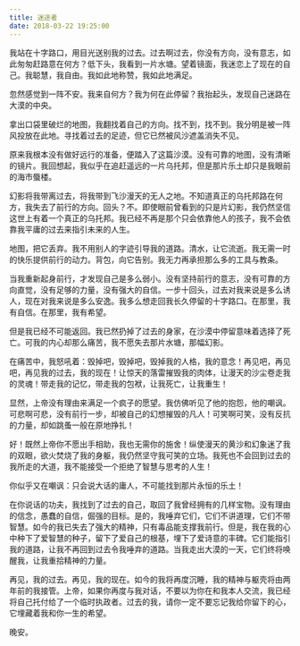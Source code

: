 ```yaml
---
title: 迷途者
date: 2018-03-22 19:25:00
---
```

我站在十字路口，用目光送别我的过去。过去啊过去，你没有方向，没有意志，如此匆匆赶路意在何方？低下头，我看到一片水塘。望着镜面，我迷恋上了现在的自己。我聪慧，我自由。我如此地称赞，我如此地满足。

忽然感觉到一阵不安。我来自何方？我为何在此停留？我抬起头，发现自己迷路在大漠的中央。

拿出口袋里破烂的地图，我翻找着自己的方向。找不到，找不到。我分明是被一阵风投放在此地。寻找着过去的足迹，但它已然被风沙遮盖消失不见。

原来我根本没有做好远行的准备，便踏入了这篇沙漠。没有可靠的地图，没有清晰的镜片。我回想起，我似乎在追赶遥远的一片乌托邦，但是那片乐土却只是我眼前的海市蜃楼。

幻影将我带离过去，将我带到飞沙漫天的无人之地。不知道真正的乌托邦路在何方，我失去了前行的方向。回头？不。即使眼前曾看到的只是片幻影，我仍然坚信这世上有着一个真正的乌托邦。我已经不再是那个只会依靠他人的孩子，我不会依靠我平庸的过去来指引未来的人生。

地图，把它丢弃。我不用别人的字迹引导我的道路。清水，让它流逝。我无需一时的快乐提供前行的动力。背包，向它告别。我无力再承担那么多的工具与教条。

当我重新起身前行，才发现自己是多么弱小。没有坚持前行的意志，没有可靠的方向直觉，没有足够的力量，没有强大的自信。一步十回头，过去对我来说是多么诱人，现在对我来说是多么安逸。我多么想走回我长久停留的十字路口。在那里，我有自信。在那里，我有希望。

但是我已经不可能返回。我已然扔掉了过去的身家，在沙漠中停留意味着选择了死亡。可我的内心却那么痛苦，我不愿失去那片水塘，那幅幻影。

在痛苦中，我怒吼着：毁掉吧，毁掉吧，毁掉我的人格，我的意念！再见吧，再见吧，再见我的过去，我的现在！让惊天的落雷摧毁我的肉体，让漫天的沙尘卷走我的灵魂！带走我的记忆，带走我的包袱，让我死亡，让我重生！

显然，上帝没有理由来满足一个疯子的愿望。我仿佛听见了他的抱怨，他的嘲讽。可悲啊可悲，没有前行一步，却被自己的幻想摧毁的凡人！可笑啊可笑，没有反抗的力量，却如跳蚤一般在原地挣扎！

好！既然上帝你不愿出手相助，我也无需你的施舍！纵使漫天的黄沙和幻象迷了我的双眼，欲火焚烧了我的身躯，我仍然坚守我可笑的立场。我死也不会回到过去的我所走的大道，我不能接受一个拒绝了智慧与思考的人生！

你似乎又在嘲讽：只会说大话的庸人，不可能找到那片永恒的乐土！

在你说话的功夫，我找到了过去的自己，取回了我曾经拥有的几样宝物。没有理由的信念，愚蠢的自信，倔强的目标。是的，我唾弃它们，它们不讲道理，它们不带智慧。如今的我已失去了强大的精神，只有毒品能支撑我前行。但是，我在我的心中种下了爱智慧的种子，留下了爱自己的根基，埋下了爱诗意的丰碑。它们能指引我的道路，让我不再回到过去令我唾弃的道路。当我走出大漠的一天，它们终将唤醒我，让我重拾精神的力量。

再见，我的过去。再见，我的现在。如今的我将再度沉睡，我的精神与躯壳将由两年前的我接管。上帝，如果你再度与我对话，不要以为你在和我本人交流，我已经将自己托付给了一个临时执政者。过去的我，请你一定不要忘记我给你留下的心，它埋藏着我和你一生的希望。

晚安。
